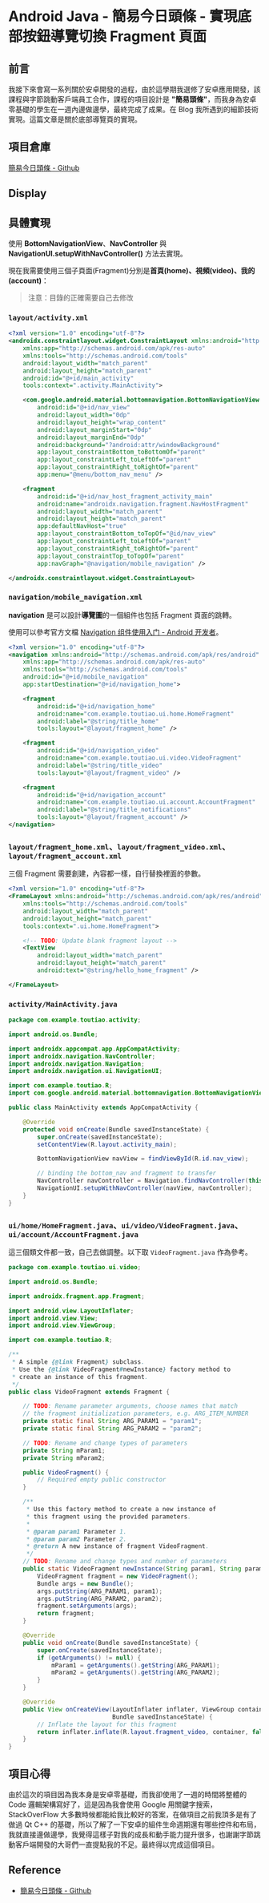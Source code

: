 # Android Java - 簡易今日頭條 - 實現底部按鈕導覽切換 Fragment 頁面


## 前言

我接下來會寫一系列關於安卓開發的過程，由於這學期我選修了安卓應用開發，該課程與字節跳動客戶端員工合作，課程的項目設計是 **"簡易頭條"**，而我身為安卓零基礎的學生在一週內邊做邊學，最終完成了成果。在 Blog 我所遇到的細節技術實現。這篇文章是關於底部導覽頁的實現。

## 項目倉庫

[簡易今日頭條 - Github](https://github.com/HuangNO1/TouTiao_Simple_Android_App)

## Display

## 具體實現

使用 **BottomNavigationView**、**NavController** 與 **NavigationUI.setupWithNavController()** 方法去實現。

現在我需要使用三個子頁面(Fragment)分別是**首頁(home)、視頻(video)、我的(account)**：

> 注意：目錄的正確需要自己去修改

### `layout/activity.xml`

```xml
<?xml version="1.0" encoding="utf-8"?>
<androidx.constraintlayout.widget.ConstraintLayout xmlns:android="http://schemas.android.com/apk/res/android"
    xmlns:app="http://schemas.android.com/apk/res-auto"
    xmlns:tools="http://schemas.android.com/tools"
    android:layout_width="match_parent"
    android:layout_height="match_parent"
    android:id="@+id/main_activity"
    tools:context=".activity.MainActivity">

    <com.google.android.material.bottomnavigation.BottomNavigationView
        android:id="@+id/nav_view"
        android:layout_width="0dp"
        android:layout_height="wrap_content"
        android:layout_marginStart="0dp"
        android:layout_marginEnd="0dp"
        android:background="?android:attr/windowBackground"
        app:layout_constraintBottom_toBottomOf="parent"
        app:layout_constraintLeft_toLeftOf="parent"
        app:layout_constraintRight_toRightOf="parent"
        app:menu="@menu/bottom_nav_menu" />

    <fragment
        android:id="@+id/nav_host_fragment_activity_main"
        android:name="androidx.navigation.fragment.NavHostFragment"
        android:layout_width="match_parent"
        android:layout_height="match_parent"
        app:defaultNavHost="true"
        app:layout_constraintBottom_toTopOf="@id/nav_view"
        app:layout_constraintLeft_toLeftOf="parent"
        app:layout_constraintRight_toRightOf="parent"
        app:layout_constraintTop_toTopOf="parent"
        app:navGraph="@navigation/mobile_navigation" />

</androidx.constraintlayout.widget.ConstraintLayout>
```

### `navigation/mobile_navigation.xml`

**navigation** 是可以設計**導覽圖**的一個組件也包括 Fragment 頁面的跳轉。

使用可以參考官方文檔 [Navigation 组件使用入门 - Android 开发者](https://developer.android.com/guide/navigation/navigation-getting-started?hl=zh-cn)。

```xml
<?xml version="1.0" encoding="utf-8"?>
<navigation xmlns:android="http://schemas.android.com/apk/res/android"
    xmlns:app="http://schemas.android.com/apk/res-auto"
    xmlns:tools="http://schemas.android.com/tools"
    android:id="@+id/mobile_navigation"
    app:startDestination="@+id/navigation_home">

    <fragment
        android:id="@+id/navigation_home"
        android:name="com.example.toutiao.ui.home.HomeFragment"
        android:label="@string/title_home"
        tools:layout="@layout/fragment_home" />

    <fragment
        android:id="@+id/navigation_video"
        android:name="com.example.toutiao.ui.video.VideoFragment"
        android:label="@string/title_video"
        tools:layout="@layout/fragment_video" />

    <fragment
        android:id="@+id/navigation_account"
        android:name="com.example.toutiao.ui.account.AccountFragment"
        android:label="@string/title_notifications"
        tools:layout="@layout/fragment_account" />
</navigation>
```

### `layout/fragment_home.xml`、`layout/fragment_video.xml`、`layout/fragment_account.xml`

三個 Fragment 需要創建，內容都一樣，自行替換裡面的參數。

```xml
<?xml version="1.0" encoding="utf-8"?>
<FrameLayout xmlns:android="http://schemas.android.com/apk/res/android"
    xmlns:tools="http://schemas.android.com/tools"
    android:layout_width="match_parent"
    android:layout_height="match_parent"
    tools:context=".ui.home.HomeFragment">

    <!-- TODO: Update blank fragment layout -->
    <TextView
        android:layout_width="match_parent"
        android:layout_height="match_parent"
        android:text="@string/hello_home_fragment" />

</FrameLayout>
```

### `activity/MainActivity.java`


```java
package com.example.toutiao.activity;

import android.os.Bundle;

import androidx.appcompat.app.AppCompatActivity;
import androidx.navigation.NavController;
import androidx.navigation.Navigation;
import androidx.navigation.ui.NavigationUI;

import com.example.toutiao.R;
import com.google.android.material.bottomnavigation.BottomNavigationView;

public class MainActivity extends AppCompatActivity {

    @Override
    protected void onCreate(Bundle savedInstanceState) {
        super.onCreate(savedInstanceState);
        setContentView(R.layout.activity_main);

        BottomNavigationView navView = findViewById(R.id.nav_view);

        // binding the bottom_nav and fragment to transfer
        NavController navController = Navigation.findNavController(this, R.id.nav_host_fragment_activity_main);
        NavigationUI.setupWithNavController(navView, navController);
    }
}
```

### `ui/home/HomeFragment.java`、`ui/video/VideoFragment.java`、`ui/account/AccountFragment.java`

這三個類文件都一致，自己去做調整。以下取 `VideoFragment.java` 作為參考。

```java
package com.example.toutiao.ui.video;

import android.os.Bundle;

import androidx.fragment.app.Fragment;

import android.view.LayoutInflater;
import android.view.View;
import android.view.ViewGroup;

import com.example.toutiao.R;

/**
 * A simple {@link Fragment} subclass.
 * Use the {@link VideoFragment#newInstance} factory method to
 * create an instance of this fragment.
 */
public class VideoFragment extends Fragment {

    // TODO: Rename parameter arguments, choose names that match
    // the fragment initialization parameters, e.g. ARG_ITEM_NUMBER
    private static final String ARG_PARAM1 = "param1";
    private static final String ARG_PARAM2 = "param2";

    // TODO: Rename and change types of parameters
    private String mParam1;
    private String mParam2;

    public VideoFragment() {
        // Required empty public constructor
    }

    /**
     * Use this factory method to create a new instance of
     * this fragment using the provided parameters.
     *
     * @param param1 Parameter 1.
     * @param param2 Parameter 2.
     * @return A new instance of fragment VideoFragment.
     */
    // TODO: Rename and change types and number of parameters
    public static VideoFragment newInstance(String param1, String param2) {
        VideoFragment fragment = new VideoFragment();
        Bundle args = new Bundle();
        args.putString(ARG_PARAM1, param1);
        args.putString(ARG_PARAM2, param2);
        fragment.setArguments(args);
        return fragment;
    }

    @Override
    public void onCreate(Bundle savedInstanceState) {
        super.onCreate(savedInstanceState);
        if (getArguments() != null) {
            mParam1 = getArguments().getString(ARG_PARAM1);
            mParam2 = getArguments().getString(ARG_PARAM2);
        }
    }

    @Override
    public View onCreateView(LayoutInflater inflater, ViewGroup container,
                             Bundle savedInstanceState) {
        // Inflate the layout for this fragment
        return inflater.inflate(R.layout.fragment_video, container, false);
    }
}
```

## 項目心得

由於這次的項目因為我本身是安卓零基礎，而我卻使用了一週的時間將整體的 Code 邏輯架構寫好了，這是因為我會使用 Google 用關鍵字搜索，StackOverFlow 大多數時候都能給我比較好的答案，在做項目之前我頂多是有了做過 Qt C++ 的基礎，所以了解了一下安卓的組件生命週期還有哪些控件和布局，我就直接邊做邊學，我覺得這樣子對我的成長和動手能力提升很多，也謝謝字節跳動客戶端開發的大哥們一直提點我的不足。最終得以完成這個項目。

## Reference

- [簡易今日頭條 - Github](https://github.com/HuangNO1/TouTiao_Simple_Android_App)
